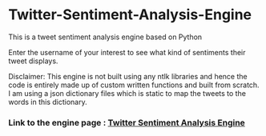 # Twitter-Sentiment-Analysis-Engine
This is a tweet sentiment analysis engine based on Python

Enter the username of your interest to see what kind of sentiments their tweet displays.

Disclaimer: This engine is not built using any ntlk libraries and hence the code is entirely made up of custom written functions and built from scratch.
I am using a json dictionary files which is static to map the tweets to the words in this dictionary. 

### Link to the engine page : [Twitter Sentiment Analysis Engine](https://thakremanas.github.io/Twitter-Sentiment-Analysis-Engine/)

